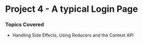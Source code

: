 # Project 4 - A typical Login Page

### Topics Covered

-   Handling Side Effects, Using Reducers and the Context API
